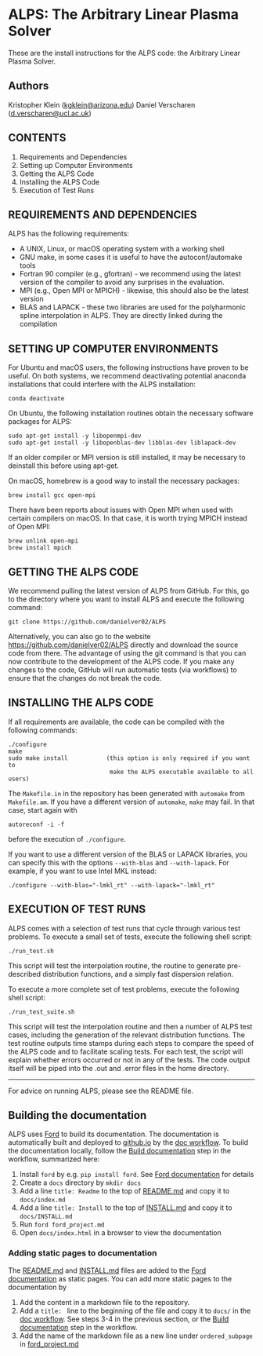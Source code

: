 # ALPS: The Arbitrary Linear Plasma Solver

These are the install instructions for the ALPS code: the Arbitrary Linear
Plasma Solver.

## Authors

Kristopher Klein   (kgklein@arizona.edu)
Daniel Verscharen  (d.verscharen@ucl.ac.uk)

## CONTENTS

1. Requirements and Dependencies
2. Setting up Computer Environments
3. Getting the ALPS Code
4. Installing the ALPS Code
5. Execution of Test Runs

## REQUIREMENTS AND DEPENDENCIES

ALPS has the following requirements:

- A UNIX, Linux, or macOS operating system with a working shell
- GNU make, in some cases it is useful to have the autoconf/automake tools
- Fortran 90 compiler (e.g., gfortran) - we recommend using the latest version
  of the compiler to avoid any surprises in the evaluation.
- MPI (e.g., Open MPI or MPICH) - likewise, this should also be the latest version
- BLAS and LAPACK - these two libraries are used for the polyharmonic spline
  interpolation in ALPS. They are directly linked during the compilation

## SETTING UP COMPUTER ENVIRONMENTS

For Ubuntu and macOS users, the following instructions have proven to be useful.
On both systems, we recommend deactivating potential anaconda installations
that could interfere with the ALPS installation:

```
conda deactivate
```

On Ubuntu, the following installation routines obtain the necessary software
packages for ALPS:

```
sudo apt-get install -y libopenmpi-dev
sudo apt-get install -y libopenblas-dev libblas-dev liblapack-dev
```

If an older compiler or MPI version is still installed, it may be necessary to
deinstall this before using apt-get.


On macOS, homebrew is a good way to install the necessary packages:

```
brew install gcc open-mpi
```

There have been reports about issues with Open MPI when used with certain compilers on macOS. In that case, it is worth trying MPICH instead of Open MPI:

```
brew unlink open-mpi
brew install mpich
```

## GETTING THE ALPS CODE

We recommend pulling the latest version of ALPS from GitHub. For this, go to
the directory where you want to install ALPS and execute the following command:

```
git clone https://github.com/danielver02/ALPS
```

Alternatively, you can also go to the website https://github.com/danielver02/ALPS
directly and download the source code from there. The advantage of using the git
command is that you can now contribute to the development of the ALPS code. If
you make any changes to the code, GitHub will run automatic tests (via workflows)
to ensure that the changes do not break the code.

## INSTALLING THE ALPS CODE

If all requirements are available, the code can be compiled with the following
commands:

```
./configure
make
sudo make install           (this option is only required if you want to
                             make the ALPS executable available to all users)
```

The `Makefile.in` in the repository has been generated with `automake` from `Makefile.am`. If you have a different version of `automake`, `make` may fail. In that case, start again with

```
autoreconf -i -f
```

before the execution of `./configure`.

If you want to use a different version of the BLAS or LAPACK libraries, you can specify this with the options `--with-blas` and `--with-lapack`. For example, if you want to use Intel MKL instead:

```
./configure --with-blas="-lmkl_rt" --with-lapack="-lmkl_rt"
```

## EXECUTION OF TEST RUNS

ALPS comes with a selection of test runs that cycle through various test
problems. To execute a small set of tests, execute the following shell script:

```
./run_test.sh
```

This script will test the interpolation routine, the routine to generate pre-
described distribution functions, and a simply fast dispersion relation.

To execute a more complete set of test problems, execute the following shell
script:

```
./run_test_suite.sh
```

This script will test the interpolation routine and then a number of ALPS test
cases, including the generation of the relevant distribution functions. The test
routine outputs time stamps during each steps to compare the speed of the ALPS
code and to facilitate scaling tests. For each test, the script will explain
whether errors occurred or not in any of the tests. The code output itself will
be piped into the .out and .error files in the home directory.

---

For advice on running ALPS, please see the README file.

## Building the documentation

ALPS uses [Ford](https://forddocs.readthedocs.io/en/latest/) to build its documentation. The documentation is automatically built and deployed to [github.io](https://danielver02.github.io/ALPS/) by the [doc workflow](https://github.com/danielver02/ALPS/blob/master/.github/workflows/doc.yml). To build the documentation locally, follow the [Build documentation](https://github.com/danielver02/ALPS/blob/07a4f8dc996ff76729edeedf5c2a0dc1a5c3028b/.github/workflows/doc.yml#L25-L32) step in the workflow, summarized here:
1. Install `ford` by e.g. `pip install ford`. See [Ford documentation](https://forddocs.readthedocs.io/en/latest/) for details
2. Create a `docs` directory by `mkdir docs`
3. Add a line `title: Readme` to the top of [README.md](./README.md) and copy it to `docs/index.md`
4. Add a line `title: Install` to the top of [INSTALL.md](./INSTALL.md) and copy it to `docs/INSTALL.md`
5. Run `ford ford_project.md`
6. Open `docs/index.html` in a browser to view the documentation

### Adding static pages to documentation

The [README.md](./README.md) and [INSTALL.md](./INSTALL.md) files are added to the [Ford documentation](https://danielver02.github.io/ALPS/) as static pages. You can add more static pages to the documentation by
1. Add the content in a markdown file to the repository.
2. Add a `title: ` line to the beginning of the file and copy it to `docs/` in the [doc workflow](https://github.com/danielver02/ALPS/blob/master/.github/workflows/doc.yml). See steps 3-4 in the previous section, or the [Build documentation](https://github.com/danielver02/ALPS/blob/07a4f8dc996ff76729edeedf5c2a0dc1a5c3028b/.github/workflows/doc.yml#L25-L32) step in the workflow.
3. Add the name of the markdown file as a new line under `ordered_subpage` in [ford_project.md](./ford_project.md)
